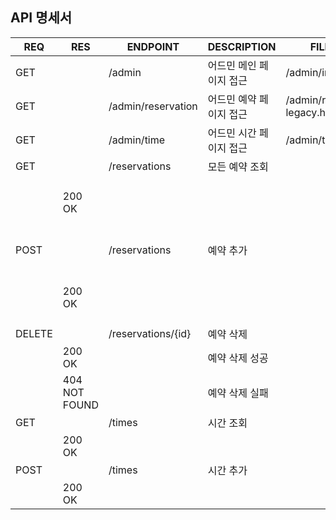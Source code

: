 ## API 명세서

| REQ    | RES           | ENDPOINT           | DESCRIPTION   | FILEPATH                       | BODY                   |
|--------|---------------|--------------------|---------------|--------------------------------|------------------------|
| GET    |               | /admin             | 어드민 메인 페이지 접근 | /admin/index.html              |                        |
| GET    |               | /admin/reservation | 어드민 예약 페이지 접근 | /admin/reservation-legacy.html |                        |
| GET    |               | /admin/time        | 어드민 시간 페이지 접근 | /admin/time.html               |
| GET    |               | /reservations      | 모든 예약 조회      |                                |                        |
|        | 200 OK        |                    |               |                                | {id, name, time, date} |
| POST   |               | /reservations      | 예약 추가         |                                | name, time, date       |
|        | 200 OK        |                    |               |                                | id, name, time, date   |
| DELETE |               | /reservations/{id} | 예약 삭제         |                                |                        |
|        | 200 OK        |                    | 예약 삭제 성공      |                                |                        |
|        | 404 NOT FOUND |                    | 예약 삭제 실패      |                                |                        |
| GET    |               | /times             | 시간 조회         |                                |                        |
|        | 200 OK        |                    |               |                                | {id, startAt}          |
| POST   |               | /times             | 시간 추가         |                                | startAt                |
|        | 200 OK        |                    |               |                                | id, startAt            |
